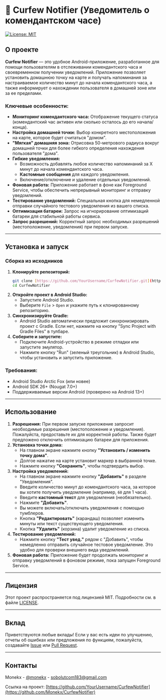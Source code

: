 # 🌃 Curfew Notifier (Уведомитель о комендантском часе)

[![License: MIT](https://img.shields.io/badge/License-MIT-yellow.svg)](https://opensource.org/licenses/MIT)

## О проекте

**Curfew Notifier** — это удобное Android-приложение, разработанное для помощи пользователям в отслеживании комендантского часа и своевременном получении уведомлений. Приложение позволяет установить домашнюю точку на карте и получать напоминания за настраиваемое количество минут до начала комендантского часа, а также информирует о нахождении пользователя в домашней зоне или за ее пределами.

### Ключевые особенности:

* **Мониторинг комендантского часа:** Отображение текущего статуса (комендантский час активен или сколько осталось до его начала/конца).
* **Настройка домашней точки:** Выбор конкретного местоположения на карте, которое будет считаться "домом".
* **"Мягкая" домашняя зона:** Отрисовка 50-метрового радиуса вокруг домашней точки для более гибкого определения нахождения пользователя "дома".
* **Гибкие уведомления:**
    * Возможность добавлять любое количество напоминаний за X минут до начала комендантского часа.
    * **Кастомные сообщения** для каждого уведомления.
    * Включение/отключение и удаление отдельных уведомлений.
* **Фоновая работа:** Приложение работает в фоне как Foreground Service, чтобы обеспечить непрерывный мониторинг и отправку уведомлений.
* **Тестирование уведомлений:** Специальная кнопка для немедленной отправки случайного тестового уведомления из вашего списка.
* **Оптимизация батареи:** Запрос на игнорирование оптимизаций батареи для стабильной работы сервиса.
* **Запрос разрешений:** Корректный запрос необходимых разрешений (местоположение, уведомления) при первом запуске.

---

## Установка и запуск

### Сборка из исходников

1.  **Клонируйте репозиторий:**
    ```bash
    git clone [https://github.com/YourUsername/CurfewNotifier.git](https://github.com/YourUsername/CurfewNotifier.git)
    cd CurfewNotifier
    ```
2.  **Откройте проект в Android Studio:**
    * Запустите Android Studio.
    * Выберите `File` > `Open` и укажите путь к клонированному репозиторию.
3.  **Синхронизируйте Gradle:**
    * Android Studio автоматически предложит синхронизировать проект с Gradle. Если нет, нажмите на кнопку "Sync Project with Gradle Files" в тулбаре.
4.  **Соберите и запустите:**
    * Подключите Android-устройство в режиме отладки или запустите эмулятор.
    * Нажмите кнопку "Run" (зеленый треугольник) в Android Studio, чтобы установить и запустить приложение.

### Требования:

* Android Studio Arctic Fox (или новее)
* Android SDK 26+ (Nougat 7.0+)
* Поддерживаемые версии Android (проверено на Android 13+)

---

## Использование

1.  **Разрешения:** При первом запуске приложение запросит необходимые разрешения (местоположение и уведомления). Пожалуйста, предоставьте их для корректной работы. Также будет предложено отключить оптимизацию батареи для приложения.
2.  **Установка точки дома:**
    * На главном экране нажмите кнопку **"Установить / изменить точку дома"**.
    * Долгое нажатие на карте установит маркер в выбранной точке.
    * Нажмите кнопку **"Сохранить"**, чтобы подтвердить выбор.
3.  **Настройка уведомлений:**
    * На главном экране нажмите кнопку **"Добавить"** в разделе "Уведомления".
    * Введите количество минут до комендантского часа, за которое вы хотите получить уведомление (например, `60` для 1 часа).
    * Введите **кастомный текст** для уведомления (необязательно).
    * Нажмите **"Добавить"**.
    * Вы можете включать/отключать уведомления с помощью тумблеров.
    * Кнопка **"Редактировать"** (карандаш) позволяет изменить минуты или текст существующего уведомления.
    * Кнопка **"Удалить"** (корзина) удалит уведомление из списка.
4.  **Тестирование уведомлений:**
    * Нажмите кнопку **"Тест увед."** рядом с "Добавить", чтобы немедленно отправить случайное тестовое уведомление. Это удобно для проверки внешнего вида уведомлений.
5.  **Фоновая работа:** Приложение будет продолжать мониторинг и отправку уведомлений в фоновом режиме, пока запущен Foreground Service.

---

## Лицензия

Этот проект распространяется под лицензией MIT. Подробности см. в файле [LICENSE](LICENSE).

---

## Вклад

Приветствуются любые вклады! Если у вас есть идеи по улучшению, отчеты об ошибках или предложения по функциям, пожалуйста, создавайте [Issue](https://github.com/Monekx/CurfewNotifier/issues) или [Pull Request](https://github.com/Monekx/CurfewNotifier/pulls).

---

## Контакты

Monekx - [@monekx](https://github.com/Monekx) - sobolutcom183@gmail.com

Ссылка на проект: [https://github.com/YourUsername/CurfewNotifier](https://github.com/Monekx/CurfewNotifier)
